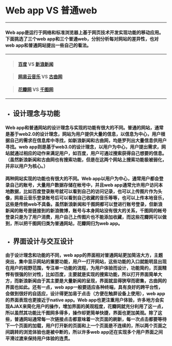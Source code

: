 # Web app VS 普通web
***

#### Web app是运行于网络和标准浏览器上基于网页技术开发实现功能的移动应用。下面挑选了三个web app和三个普通web，分别分析每对网站的差异性，也对web app和普通网站提出一些自己的看法。
***

> #### **[百度](https://www.baidu.com/)** VS **[新浪新闻](http://news.sina.com.cn/)**

> #### **[网易云音乐](http://music.163.com/)** VS **[古曲网](http://www.guqu.net/)**

> #### **[花瓣网](http://huaban.com/)** VS **[千图网](http://www.58pic.com/)**

* * * 

* ## 设计理念与功能
#### Web app和普通网站的设计理念与实现的功能有很大的不同。普通的网站，通常是基于web2.0的设计理念，网站为用户提供大量的信息，以信息为中心，用户根据自己的需求在信息库中寻找，如新浪新闻和古曲网，均是罗列出大量信息供用户寻找。web app则是基于web3.0的设计理念，以用户为中心，用户提出需求，网站就通过相应的动作来满足用户，如百度，用户可通过搜索获得自己想要的信息。（虽然新浪新闻和古曲网也有搜索功能，但是在这两个网站上搜索功能极被弱化，并非以用户为核心。）
#### 两种网站实现的功能也有很大的不同。Web app以用户为中心，通常用户都会登录自己的账号，大量用户数据存储在帐号中，并且web app通常允许用户访问本地数据，比如百度登录账号就可以看到自己的访问记录，也可以上传图片作为头像，网易云音乐登录账号后可以看到自己收藏的音乐等等，也可以上传本地音乐，这些是传统web不具备。虽然新浪新闻和千图网都可以登进行账号登录，但新浪新闻的账号是链接到的新浪微博，账号与本身网站没有很大的关系，千图网的帐号登录只是为了用户消费，用户自己上传图片也不能添加收藏，而这些花瓣网可以做到，所以把千图网归类为普通网站，花瓣网归为web app。

* ## 界面设计与交互设计
#### 由于设计理念和功能的不同，web app的界面相对普通网站更加简洁大方，主题突出，集中显示网站的重要功能，用户一打开网站，这些功能的入口就能明显出现在用户的视野范围，专注单一功能的流程，为用户体验而设计，功能简约，页面精悍有很强的针对性，比如百度，主要就是实现的搜索功能，所以打开界面简单大方，而新浪新闻由于其主要是大量新闻的呈现，界面就显得狭窄而密集，古曲网的界面也如此。还有一点，web app一般要适应各种终端，具有良好的跨平台性，会做到很好的自适应，设计得更加易于点击（方便在触屏设备上使用），web app的界面表现也更接近于native app。Web app也更注重用户体验，许多地方会实现AJAX来简化用户的操作，增加界面的美观程度，花瓣网就充分利用了这一点，所以虽然其功能比千图网多得多，操作却更简单快捷，界面也更加美观。除了这些，普通网站通常每一次链接点击都意味着一次页面的刷新，每一次点击都要等待下一个页面的加载，用户打开新的页面和上一个页面是不连续的，所以两个页面之间跳转的浏览体验也是被中断的，所以许多web app还在实现多个用户界面之间平滑过渡来保持用户体验的连贯。



